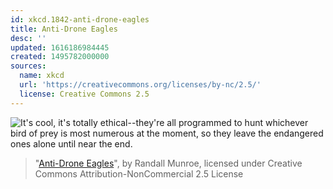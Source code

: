 ```yaml
---
id: xkcd.1842-anti-drone-eagles
title: Anti-Drone Eagles
desc: ''
updated: 1616186984445
created: 1495782000000
sources:
  name: xkcd
  url: 'https://creativecommons.org/licenses/by-nc/2.5/'
  license: Creative Commons 2.5
---
```

![It's cool, it's totally ethical--they're all programmed to hunt whichever bird of prey is most numerous at the moment, so they leave the endangered ones alone until near the end.](https://imgs.xkcd.com/comics/anti_drone_eagles.png)
> "[Anti-Drone Eagles](https://xkcd.com/1842/)", by Randall Munroe, licensed under Creative Commons Attribution-NonCommercial 2.5 License
